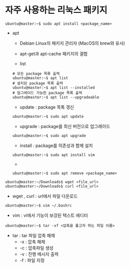 # 자주 사용하는 리눅스 패키지
```
ubuntu@master:~$ sudo apt install <package_name>
```
* apt

  * Debian Linux의 패키지 관리자 (MacOS의 brew와 유사)

  * apt-get과 apt-cache 패키지의 결합

   * list
  ```
  # 모든 package 목록 출력
  ubuntu@master:~$ apt list
  # 설치된 package 목록 출력
  ubuntu@master:~$ apt list --installed
  # 업그레이드 가능한 package 목록 출력
  ubuntu@master:~$ apt list --upgradeable
  ```

  * update : package 목록 갱신
  ```
  ubuntu@master:~$ sudo apt update
  ```

  * upgrade : package를 최신 버전으로 업그레이드
   ```
   ubuntu@master:~$ sudo apt upgrade
  ```

  * install : package를 의존성과 함께 설치
   ```
   ubuntu@master:~$ sudo apt install vim
  ```
  
  * 
   ```
   ubuntu@master:~$ sudo apt remove <package_name>
  ```

```
ubuntu@master:~/Downloads$ wget <file_url>
ubuntu@master:~/Downloads$ curl <file_url>
```
* wget , curl : url에서 파일 다운로드
```
ubuntu@master:~$ vim ~/.bashrc
```
* vim : vi에서 기능이 보강된 텍스트 에디터
```
ubuntu@master:~$ tar -xf <압축을 풀고자 하는 파일 이름>
```
* tar : tar 파일 압축 해제
   * -x : 압축 해제
  * -c : 압축파일 생성
  * -v : 진행 메시지 출력
  * -f : 파일 지정
